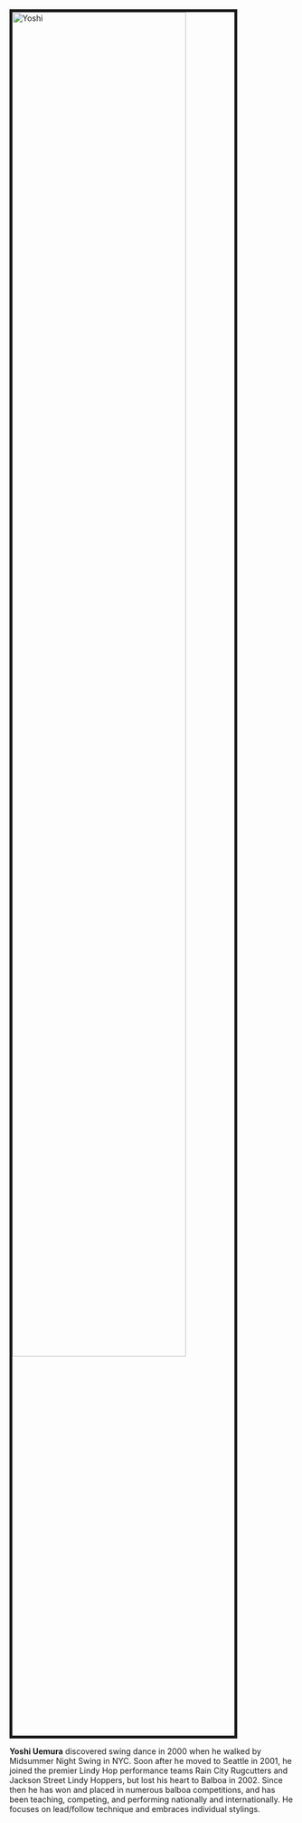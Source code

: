 <img src="/images/yoshi.jpg" alt="Yoshi" style="width:78%; border: 5px solid;"/>

__Yoshi Uemura__  discovered swing dance in 2000 when he walked by Midsummer Night Swing in NYC. Soon after he moved to Seattle in 2001, he joined the premier Lindy Hop performance teams Rain City Rugcutters and Jackson Street Lindy Hoppers, but lost his heart to Balboa in 2002. Since then he has won and placed in numerous balboa competitions, and has been teaching, competing, and performing nationally and internationally. He focuses on lead/follow technique and embraces individual stylings.
